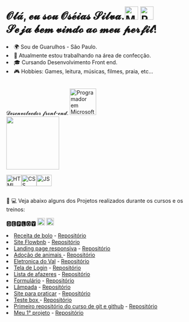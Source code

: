 <h1>𝓞𝓵𝓪́, 𝓮𝓾 𝓼𝓸𝓾 𝓞𝓼𝓮́𝓲𝓪𝓼 𝓢𝓲𝓵𝓿𝓪.<img src="https://em-content.zobj.net/source/noto-emoji-animations/344/waving-hand_1f44b.gif" srcset="https://em-content.zobj.net/source/noto-emoji-animations/344/waving-hand_1f44b.gif 2x" alt="Mão Acenando em Noto Color Emoji, Animated 14.0" width="35" height="35"> <img src="https://em-content.zobj.net/source/skype/289/beaming-face-with-smiling-eyes_1f601.png" srcset="https://em-content.zobj.net/source/skype/289/beaming-face-with-smiling-eyes_1f601.png 2x" alt="Rosto Contente Com Olhos Sorridentes em Skype Emoticons 1.2" width="35" height="35"> <br> 𝓢𝓮𝓳𝓪 𝓫𝓮𝓶 𝓿𝓲𝓷𝓭𝓸 𝓪𝓸 𝓶𝓮𝓾 𝓹𝓮𝓻𝓯𝓲𝓵!</h1>


<li>🌍  Sou de Guarulhos - São Paulo.</li>
<li>🚀 Atualmente estou trabalhando na área de confecção.</li>
<li>🎓 Cursando Desenvolvimento Front end.</li>
<li>🎮 Hobbies: Games, leitura, músicas, filmes, praia, etc...</li><br>

𝓓𝓮𝓼𝓮𝓷𝓿𝓸𝓵𝓿𝓮𝓭𝓸𝓻  𝓯𝓻𝓸𝓷𝓽-𝓮𝓷𝓭. <img src="https://em-content.zobj.net/source/microsoft-teams/337/technologist_1f9d1-200d-1f4bb.png" srcset="https://em-content.zobj.net/source/microsoft-teams/337/technologist_1f9d1-200d-1f4bb.png 2x" alt="Programador em Microsoft Teams 1.0" width="70" height="70"><br>
<img height="140em" src="https://camo.githubusercontent.com/acb4ad3659622203bf3dc21040a6b9e161bc90a965feb128e654ffc71ba18e0e/68747470733a2f2f6769746875622d726561646d652d73746174732e76657263656c2e6170702f6170692f746f702d6c616e67732f3f757365726e616d653d68656c656e612d4c756a616e2d476f6d6573266c61796f75743d636f6d70616374266c616e67735f636f756e743d37267468656d653d68696768636f6e7472617374" data-canonical-src="https://github-readme-stats.vercel.app/api/top-langs/?username=helena-Lujan-Gomes&amp;layout=compact&amp;langs_count=7&amp;theme=highcontrast" style="max-width: 100%;">
 
<img align="center" alt="HTML" height="30" width="40" src="https://camo.githubusercontent.com/da7acacadecf91d6dc02efcd2be086bb6d78ddff19a1b7a0ab2755a6fda8b1e9/68747470733a2f2f63646e2e6a7364656c6976722e6e65742f67682f64657669636f6e732f64657669636f6e2f69636f6e732f68746d6c352f68746d6c352d6f726967696e616c2e737667" data-canonical-src="https://cdn.jsdelivr.net/gh/devicons/devicon/icons/html5/html5-original.svg" style="max-width: 100%;"><img align="center" alt="CSS" height="30" width="40" src="https://camo.githubusercontent.com/2e496d4bfc6f753ddca87b521ce95c88219f77800212ffa6d4401ad368c82170/68747470733a2f2f63646e2e6a7364656c6976722e6e65742f67682f64657669636f6e732f64657669636f6e2f69636f6e732f637373332f637373332d6f726967696e616c2e737667" data-canonical-src="https://cdn.jsdelivr.net/gh/devicons/devicon/icons/css3/css3-original.svg" style="max-width: 100%;"><img align="center" alt="JS" height="30" width="40" src="https://camo.githubusercontent.com/442c452cb73752bb1914ce03fce2017056d651a2099696b8594ddf5ccc74825e/68747470733a2f2f63646e2e6a7364656c6976722e6e65742f67682f64657669636f6e732f64657669636f6e2f69636f6e732f6a6176617363726970742f6a6176617363726970742d6f726967696e616c2e737667" data-canonical-src="https://cdn.jsdelivr.net/gh/devicons/devicon/icons/javascript/javascript-original.svg" style="max-width: 100%;">
<h2 dir="auto"></h2>


📖 💻 Veja abaixo alguns dos Projetos realizados durante os cursos e os treinos:<br>

🅳🅴🅿🅻🅾🆈 <img src="https://em-content.zobj.net/source/skype/289/victory-hand_270c-fe0f.png" srcset="https://em-content.zobj.net/source/skype/289/victory-hand_270c-fe0f.png 2x" alt="Mão Em V De Vitória em Skype Emoticons 1.2" width="20" height="20"> <img src="https://em-content.zobj.net/source/skype/289/grinning-face_1f600.png" srcset="https://em-content.zobj.net/source/skype/289/grinning-face_1f600.png 2x" alt="Rosto Risonho em Skype Emoticons 1.2" width="20" height="20">

<li><a href="https://oseias22.github.io/Receita-de-bolo/" rel="nofollow"> Receita de bolo</a> - <a href="https://github.com/Oseias22/Receita-de-bolo">Repositório</a></li>

<li><a href="https://oseias22.github.io/Flowbnb/" rel="nofollow"> Site Flowbnb</a> - <a href="https://github.com/Oseias22/Flowbnb">Repositório</a></li>

<li><a href="https://oseias22.github.io/Landing-page/" rel="nofollow"> Landing page responsiva</a> - <a href="https://github.com/Oseias22/Landing-page">Repositório</a></li>

 <li><a href="https://oseias22.github.io/doacao-de-animais/" rel="nofollow"> Adoção de animais </a> - <a href="https://github.com/Oseias22/site-sobre-animais">Repositório</a></li>
 
 <li><a href="https://oseias22.github.io/Eletronica-do-Val/" rel="nofollow"> Eletronica do Val</a> - <a href="https://github.com/Oseias22/Eletronica-do-Val">Repositório</a></li>

<li><a href="https://oseias22.github.io/tela-de-login/" rel="nofollow"> Tela de Login</a> - <a href="https://github.com/Oseias22/tela-de-login">Repositório</a></li>

<li><a href="https://oseias22.github.io/Lista-de-afazeres/" rel="nofollow"> Lista de afazeres</a> - <a href="https://github.com/Oseias22/codigo-todo-dia-03">Repositório</a></li>

<li><a href="https://oseias22.github.io/Formulario/" rel="nofollow"> Formulário</a> - <a href="https://github.com/Oseias22/Formulario">Repositório</a></li>
 
 <li><a href="https://oseias22.github.io/Lampada/" rel="nofollow"> Lâmpada</a> - <a href="https://github.com/Oseias22/Lampada">Repositório</a></li>
 
 <li><a href="https://oseias22.github.io/Site-para-praticar/" rel="nofollow"> Site para praticar</a> - <a href="https://github.com/Oseias22/Site-para-treino">Repositório</a></li>
 
 <li><a href="https://oseias22.github.io/teste-box/" rel="nofollow"> Teste box </a> - <a href="https://github.com/Oseias22/teste-box">Repositório</a></li>
 
 <li><a href="https://oseias22.github.io/ola-mundo/" rel="nofollow"> Primeiro repositório do curso de git e github</a> - <a href="https://github.com/Oseias22/ola-mundo">Repositório</a></li>
 
<li><a href="https://oseias22.github.io/meu-primeiro-projeto/" rel="nofollow"> Meu 1° projeto</a> - <a href="https://github.com/Oseias22/meu-primeiro-projeto">Repositório</a></li>
